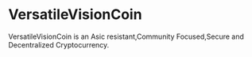# VersatileVisionCoin
VersatileVisionCoin is an Asic resistant,Community Focused,Secure and Decentralized Cryptocurrency.
